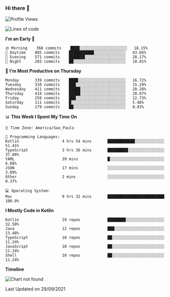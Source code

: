### Hi there 👋

<!--
**fernandonogueira/fernandonogueira** is a ✨ _special_ ✨ repository because its `README.md` (this file) appears on your GitHub profile.

Here are some ideas to get you started:

- 🔭 I’m currently working on ...
- 🌱 I’m currently learning ...
- 👯 I’m looking to collaborate on ...
- 🤔 I’m looking for help with ...
- 💬 Ask me about ...
- 📫 How to reach me: ...
- 😄 Pronouns: ...
- ⚡ Fun fact: ...
-->

<!--START_SECTION:waka-->
![Profile Views](http://img.shields.io/badge/Profile%20Views-0-blue)

![Lines of code](https://img.shields.io/badge/From%20Hello%20World%20I%27ve%20Written-450187%20lines%20of%20code-blue)

**I'm an Early 🐤** 

```text
🌞 Morning    368 commits    ████░░░░░░░░░░░░░░░░░░░░░   18.15% 
🌆 Daytime    885 commits    ███████████░░░░░░░░░░░░░░   43.66% 
🌃 Evening    571 commits    ███████░░░░░░░░░░░░░░░░░░   28.17% 
🌙 Night      203 commits    ██░░░░░░░░░░░░░░░░░░░░░░░   10.01%

```
📅 **I'm Most Productive on Thursday** 

```text
Monday       339 commits    ████░░░░░░░░░░░░░░░░░░░░░   16.72% 
Tuesday      310 commits    ███░░░░░░░░░░░░░░░░░░░░░░   15.29% 
Wednesday    411 commits    █████░░░░░░░░░░░░░░░░░░░░   20.28% 
Thursday     419 commits    █████░░░░░░░░░░░░░░░░░░░░   20.67% 
Friday       258 commits    ███░░░░░░░░░░░░░░░░░░░░░░   12.73% 
Saturday     111 commits    █░░░░░░░░░░░░░░░░░░░░░░░░   5.48% 
Sunday       179 commits    ██░░░░░░░░░░░░░░░░░░░░░░░   8.83%

```


📊 **This Week I Spent My Time On** 

```text
⌚︎ Time Zone: America/Sao_Paulo

💬 Programming Languages: 
Kotlin                   4 hrs 54 mins       ████████████░░░░░░░░░░░░░   51.41% 
TypeScript               3 hrs 36 mins       █████████░░░░░░░░░░░░░░░░   37.86% 
YAML                     39 mins             █░░░░░░░░░░░░░░░░░░░░░░░░   6.88% 
JSON                     17 mins             ░░░░░░░░░░░░░░░░░░░░░░░░░   3.09% 
Other                    2 mins              ░░░░░░░░░░░░░░░░░░░░░░░░░   0.37%

💻 Operating System: 
Mac                      9 hrs 32 mins       █████████████████████████   100.0%

```

**I Mostly Code in Kotlin** 

```text
Kotlin                   29 repos            ████████░░░░░░░░░░░░░░░░░   32.58% 
Java                     12 repos            ███░░░░░░░░░░░░░░░░░░░░░░   13.48% 
TypeScript               10 repos            ██░░░░░░░░░░░░░░░░░░░░░░░   11.24% 
JavaScript               10 repos            ██░░░░░░░░░░░░░░░░░░░░░░░   11.24% 
Shell                    10 repos            ██░░░░░░░░░░░░░░░░░░░░░░░   11.24%

```


**Timeline**

![Chart not found](https://raw.githubusercontent.com/fernandonogueira/fernandonogueira/master/charts/bar_graph.png) 


 Last Updated on 29/09/2021
<!--END_SECTION:waka-->
